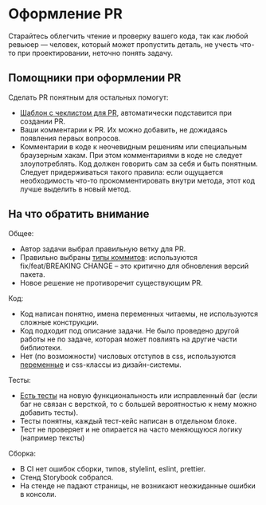 # Оформление PR

Старайтесь облегчить чтение и проверку вашего кода, так как любой ревьюер — человек, который может пропустить деталь, не учесть что-то при проектировании, неточно понять задачу.

## Помощники при оформлении PR

Сделать PR понятным для остальных помогут:

-   [Шаблон с чеклистом для PR](../.github/pull_request_template.md), автоматически подставится при создании PR.
-   Ваши комментарии к PR. Их можно добавить, не дожидаясь появления первых вопросов.
-   Комментарии в коде к неочевидным решениям или специальным браузерным хакам. При этом комментариями в коде не следует злоупотреблять. Код должен говорить сам за себя и быть понятным.
    Следует придерживаться такого правила: если ощущается необходимость что-то прокомментировать внутри метода, этот код лучше выделить в новый метод.

## На что обратить внимание

Общее:

-   Автор задачи выбрал правильную ветку для PR.
-   Правильно выбраны [типы коммитов](commits-style.md): используются fix/feat/BREAKING CHANGE – это критично для обновления версий пакета.
-   Новое решение не противоречит существующим PR.

Код:

-   Код написан понятно, имена переменных читаемы, не используются сложные конструкции.
-   Код подходит под описание задачи. Не было проведено другой работы не по задаче, которая может повлиять на другие части библиотеки.
-   Нет (по возможности) числовых отступов в css, используются [переменные](https://github.com/gpn-prototypes/ui-kit/tree/master/src/components/Theme) и css-классы из дизайн-системы.

Тесты:

-   [Есть тесты](unit-tests.md) на новую функциональность или исправленный баг (если баг не связан с версткой, то с большей вероятностью к нему можно добавить тесты).
-   Тесты понятны, каждый тест-кейс написан в отдельном блоке.
-   Тест не проверяет и не опирается на часто меняющуюся логику (например тексты)

Сборка:

-   В CI нет ошибок сборки, типов, stylelint, eslint, prettier.
-   Стенд Storybook собрался.
-   На стенде не падают страницы, не возникают неожиданные ошибки в консоли.
